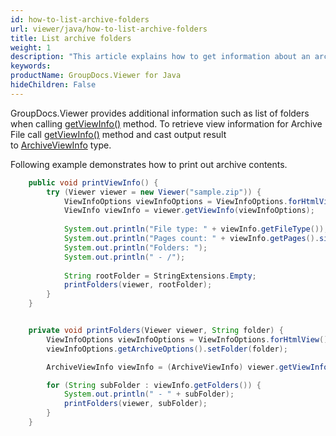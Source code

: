 ```yaml
---
id: how-to-list-archive-folders
url: viewer/java/how-to-list-archive-folders
title: List archive folders
weight: 1
description: "This article explains how to get information about an archive with GroupDocs.Viewer within your Java applications."
keywords: 
productName: GroupDocs.Viewer for Java
hideChildren: False
---
```

GroupDocs.Viewer provides additional information such as list of folders when calling [getViewInfo()](https://apireference.groupdocs.com/viewer/java/com.groupdocs.viewer/Viewer#getViewInfo(com.groupdocs.viewer.options.ViewInfoOptions)) method. To retrieve view information for Archive File call [getViewInfo()](https://apireference.groupdocs.com/viewer/java/com.groupdocs.viewer/Viewer#getViewInfo(com.groupdocs.viewer.options.ViewInfoOptions)) method and cast output result to [ArchiveViewInfo](https://apireference.groupdocs.com/viewer/java/com.groupdocs.viewer.results/ArchiveViewInfo) type.

Following example demonstrates how to print out archive contents.

```java
    public void printViewInfo() {
        try (Viewer viewer = new Viewer("sample.zip")) {
            ViewInfoOptions viewInfoOptions = ViewInfoOptions.forHtmlView();
            ViewInfo viewInfo = viewer.getViewInfo(viewInfoOptions);
    
            System.out.println("File type: " + viewInfo.getFileType());
            System.out.println("Pages count: " + viewInfo.getPages().size());
            System.out.println("Folders: ");
            System.out.println(" - /");
    
            String rootFolder = StringExtensions.Empty;
            printFolders(viewer, rootFolder);
        }
    }


    private void printFolders(Viewer viewer, String folder) {
        ViewInfoOptions viewInfoOptions = ViewInfoOptions.forHtmlView();
        viewInfoOptions.getArchiveOptions().setFolder(folder);

        ArchiveViewInfo viewInfo = (ArchiveViewInfo) viewer.getViewInfo(viewInfoOptions);

        for (String subFolder : viewInfo.getFolders()) {
            System.out.println(" - " + subFolder);
            printFolders(viewer, subFolder);
        }
    }
```

